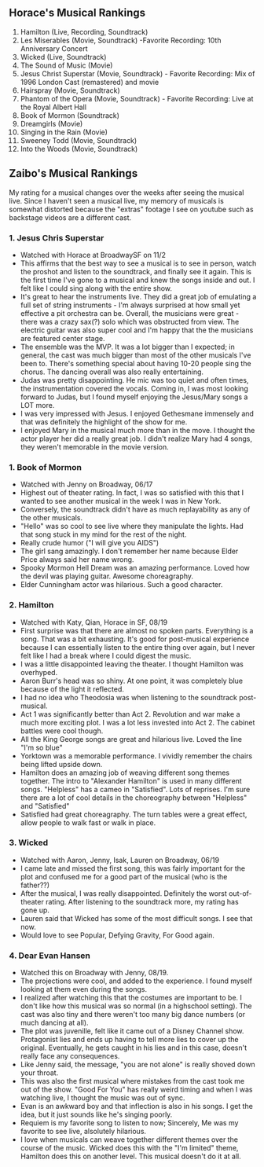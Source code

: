 ## Horace's Musical Rankings

1. Hamilton (Live, Recording, Soundtrack)
1. Les Miserables (Movie, Soundtrack) -Favorite Recording: 10th Anniversary Concert
1. Wicked (Live, Soundtrack)
1. The Sound of Music (Movie)
1. Jesus Christ Superstar (Movie, Soundtrack) - Favorite Recording: Mix of 1996 London Cast (remastered) and movie
1. Hairspray (Movie, Soundtrack)
1. Phantom of the Opera (Movie, Soundtrack) - Favorite Recording: Live at the Royal Albert Hall
1. Book of Mormon (Soundtrack)
1. Dreamgirls (Movie)
1. Singing in the Rain (Movie)
1. Sweeney Todd (Movie, Soundtrack)
1. Into the Woods (Movie, Soundtrack)


## Zaibo's Musical Rankings

My rating for a musical changes over the weeks after seeing the musical live. Since I haven't seen a musical live, my memory of musicals is somewhat distorted because the "extras" footage I see on youtube such as backstage videos are a different cast.

### 1. Jesus Chris Superstar
- Watched with Horace at BroadwaySF on 11/2
- This affirms that the best way to see a musical is to see in person, watch the proshot and listen to the soundtrack, and finally see it again. This is the first time I've gone to a musical and knew the songs inside and out. I felt like I could sing along with the entire show.
- It's great to hear the instruments live. They did a great job of emulating a full set of string instruments - I'm always surprised at how small yet effective a pit orchestra can be. Overall, the musicians were great - there was a crazy sax(?) solo which was obstructed from view. The electric guitar was also super cool and I'm happy that the the musicians are featured center stage.
- The ensemble was the MVP. It was a lot bigger than I expected; in general, the cast was much bigger than most of the other musicals I've been to. There's something special about having 10-20 people sing the chorus. The dancing overall was also really entertaining.
- Judas was pretty disappointing. He mic was too quiet and often times, the instrumentation covered the vocals. Coming in, I was most looking forward to Judas, but I found myself enjoying the Jesus/Mary songs a LOT more.
- I was very impressed with Jesus. I enjoyed Gethesmane immensely and that was definitely the highlight of the show for me.
- I enjoyed Mary in the musical much more than in the move. I thought the actor player her did a really great job. I didn't realize Mary had 4 songs, they weren't memorable in the movie version.

### 1. Book of Mormon
- Watched with Jenny on Broadway, 06/17
- Highest out of theater rating. In fact, I was so satisfied with this that I wanted to see another musical in the week I was in New York.
- Conversely, the soundtrack didn't have as much replayability as any of the other musicals.
- "Hello" was so cool to see live where they manipulate the lights. Had that song stuck in my mind for the rest of the night.
- Really crude humor ("I will give you AIDS")
- The girl sang amazingly. I don't remember her name because Elder Price always said her name wrong.
- Spooky Mormon Hell Dream was an amazing performance. Loved how the devil was playing guitar. Awesome choreagraphy.
- Elder Cunningham actor was hilarious. Such a good character.

### 2. Hamilton
- Watched with Katy, Qian, Horace in SF, 08/19
- First surprise was that there are almost no spoken parts. Everything is a song. That was a bit exhausting. It's good for post-musical experience because I can essentially listen to the entire thing over again, but I never felt like I had a break where I could digest the music.
- I was a little disappointed leaving the theater. I thought Hamilton was overhyped.
- Aaron Burr's head was so shiny. At one point, it was completely blue because of the light it reflected.
- I had no idea who Theodosia was when listening to the soundtrack post-musical.
- Act 1 was significantly better than Act 2. Revolution and war make a much more exciting plot. I was a lot less invested into Act 2. The cabinet battles were cool though.
- All the King George songs are great and hilarious live. Loved the line "I'm so blue"
- Yorktown was a memorable performance. I vividly remember the chairs being lifted upside down.
- Hamilton does an amazing job of weaving different song themes together. The intro to "Alexander Hamilton" is used in many different songs. "Helpless" has a cameo in "Satisfied". Lots of reprises. I'm sure there are a lot of cool details in the choreography between "Helpless" and "Satisfied"
- Satisfied had great choreagraphy. The turn tables were a great effect, allow people to walk fast or walk in place.

### 3. Wicked
- Watched with Aaron, Jenny, Isak, Lauren on Broadway, 06/19
- I came late and missed the first song, this was fairly important for the plot and confused me for a good part of the musical (who is the father??)
- After the musical, I was really disappointed. Definitely the worst out-of-theater rating. After listening to the soundtrack more, my rating has gone up.
- Lauren said that Wicked has some of the most difficult songs. I see that now.
- Would love to see Popular, Defying Gravity, For Good again.

### 4. Dear Evan Hansen

- Watched this on Broadway with Jenny, 08/19.
- The projections were cool, and added to the experience. I found myself looking at them even during the songs.
- I realized after watching this that the costumes are important to be. I don't like how this musical was so normal (in a highschool setting). The cast was also tiny and there weren't too many big dance numbers (or much dancing at all).
- The plot was juvenille, felt like it came out of a Disney Channel show. Protagonist lies and ends up having to tell more lies to cover up the original. Eventually, he gets caught in his lies and in this case, doesn't really face any consequences.
- Like Jenny said, the message, "you are not alone" is really shoved down your throat.
- This was also the first musical where mistakes from the cast took me out of the show. "Good For You" has really weird timing and when I was watching live, I thought the music was out of sync.
- Evan is an awkward boy and that inflection is also in his songs. I get the idea, but it just sounds like he's singing poorly.
- Requiem is my favorite song to listen to now; Sincerely, Me was my favorite to see live, alsolutely hilarious.
- I love when musicals can weave together different themes over the course of the music. Wicked does this with the "I'm limited" theme, Hamilton does this on another level. This musical doesn't do it at all.
